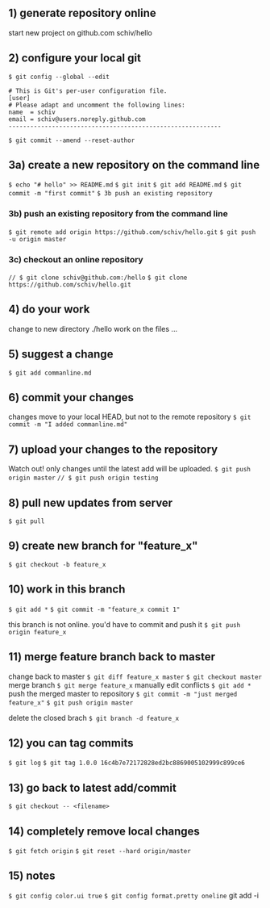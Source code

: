 ## 1) generate repository online
start new project on github.com
schiv/hello

## 2) configure your local git
`$ git config --global --edit`
```----------------------------------------------------------- 
# This is Git's per-user configuration file.
[user]
# Please adapt and uncomment the following lines:
name  = schiv
email = schiv@users.noreply.github.com
-----------------------------------------------------------
```
`$ git commit --amend --reset-author`

## 3a) create a new repository on the command line
`$ echo "# hello" >> README.md`
`$ git init`
`$ git add README.md`
`$ git commit -m "first commit"`
`$ 3b push an existing repository`

### 3b) push an existing repository from the command line
`$ git remote add origin https://github.com/schiv/hello.git`
`$ git push -u origin master`

### 3c) checkout an online repository
`// $ git clone schiv@github.com:/hello`
`$ git clone https://github.com/schiv/hello.git`

## 4) do your work
change to new directory ./hello
work on the files ...

## 5) suggest a change
`$ git add commanline.md`

## 6) commit your changes
changes move to your local HEAD, but not to the remote repository
`$ git commit -m "I added commanline.md"`

## 7) upload your changes to the repository
Watch out! only changes until the latest add will be uploaded. 
`$ git push origin master`
`// $ git push origin testing`

## 8) pull new updates from server
`$ git pull`

## 9) create new branch for "feature_x"
`$ git checkout -b feature_x`

## 10) work in this branch
`$ git add *`
`$ git commit -m "feature_x commit 1"`

this branch is not online. you'd have to commit and push it
`$ git push origin feature_x`

## 11) merge feature branch back to master
change back to master
`$ git diff feature_x master`
`$ git checkout master`
merge branch
`$ git merge feature_x`
manually edit conflicts
`$ git add *`
push the merged master to repository
`$ git commit -m "just merged feature_x"`
`$ git push origin master`

delete the closed brach
`$ git branch -d feature_x`

## 12) you can tag commits
`$ git log`
`$ git tag 1.0.0 16c4b7e72172828ed2bc8869005102999c899ce6`

## 13) go back to latest add/commit
`$ git checkout -- <filename>`

## 14) completely remove local changes
`$ git fetch origin`
`$ git reset --hard origin/master`

## 15) notes
`$ git config color.ui true`
`$ git config format.pretty oneline`
git add -i 